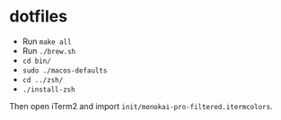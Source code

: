 # dotfiles

 - Run `make all`
 - Run `./brew.sh`
 - `cd bin/`
 - `sudo ./macos-defaults`
 - `cd ../zsh/`
 - `./install-zsh`
 
 Then open iTerm2 and import `init/monokai-pro-filtered.itermcolors`.
 
